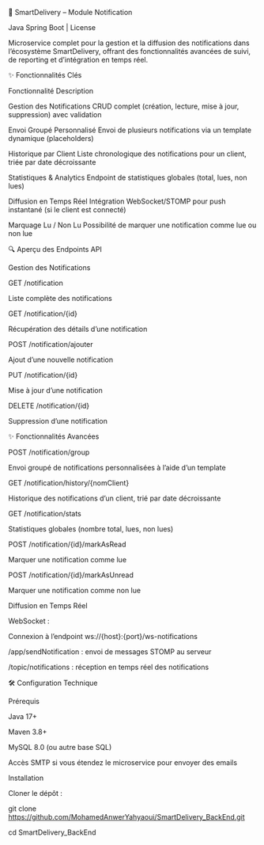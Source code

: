 🚀 SmartDelivery – Module Notification

Java Spring Boot | License

Microservice complet pour la gestion et la diffusion des notifications dans l’écosystème SmartDelivery, offrant des fonctionnalités avancées de suivi, de reporting et d’intégration en temps réel.

✨ Fonctionnalités Clés

Fonctionnalité                  Description

Gestion des Notifications	      CRUD complet (création, lecture, mise à jour, suppression) avec validation

Envoi Groupé Personnalisé	      Envoi de plusieurs notifications via un template dynamique (placeholders)

Historique par Client	Liste     chronologique des notifications pour un client, triée par date décroissante

Statistiques & Analytics	     Endpoint de statistiques globales (total, lues, non lues)

Diffusion en Temps Réel	       Intégration WebSocket/STOMP pour push instantané (si le client est connecté)

Marquage Lu / Non Lu	          Possibilité de marquer une notification comme lue ou non lue

🔍 Aperçu des Endpoints API

Gestion des Notifications

GET /notification

Liste complète des notifications

GET /notification/{id}

Récupération des détails d’une notification

POST /notification/ajouter

Ajout d’une nouvelle notification

PUT /notification/{id}

Mise à jour d’une notification

DELETE /notification/{id}

Suppression d’une notification

✨ Fonctionnalités Avancées

POST /notification/group

Envoi groupé de notifications personnalisées à l’aide d’un template

GET /notification/history/{nomClient}

Historique des notifications d’un client, trié par date décroissante

GET /notification/stats

Statistiques globales (nombre total, lues, non lues)

POST /notification/{id}/markAsRead

Marquer une notification comme lue

POST /notification/{id}/markAsUnread

Marquer une notification comme non lue

Diffusion en Temps Réel

WebSocket :

Connexion à l’endpoint ws://{host}:{port}/ws-notifications

/app/sendNotification : envoi de messages STOMP au serveur

/topic/notifications : réception en temps réel des notifications

🛠 Configuration Technique

Prérequis

Java 17+

Maven 3.8+

MySQL 8.0 (ou autre base SQL)

Accès SMTP si vous étendez le microservice pour envoyer des emails

Installation

Cloner le dépôt :

git clone https://github.com/MohamedAnwerYahyaoui/SmartDelivery_BackEnd.git

cd SmartDelivery_BackEnd



